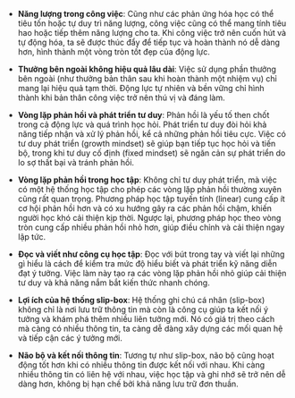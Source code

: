 - **Năng lượng trong công việc**: Cũng như các phản ứng hóa học có thể tiêu tốn hoặc tự duy trì năng lượng, công việc cũng có thể mang tính tiêu hao hoặc tiếp thêm năng lượng cho ta. Khi công việc trở nên cuốn hút và tự động hóa, ta sẽ được thúc đẩy để tiếp tục và hoàn thành nó dễ dàng hơn, hình thành một vòng tròn tốt đẹp của động lực.
    
- **Thưởng bên ngoài không hiệu quả lâu dài**: Việc sử dụng phần thưởng bên ngoài (như thưởng bản thân sau khi hoàn thành một nhiệm vụ) chỉ mang lại hiệu quả tạm thời. Động lực tự nhiên và bền vững chỉ hình thành khi bản thân công việc trở nên thú vị và đáng làm.
    
- **Vòng lặp phản hồi và phát triển tư duy**: Phản hồi là yếu tố then chốt trong cả động lực và quá trình học hỏi. Phát triển tư duy đòi hỏi khả năng tiếp nhận và xử lý phản hồi, kể cả những phản hồi tiêu cực. Việc có tư duy phát triển (growth mindset) sẽ giúp bạn tiếp tục học hỏi và tiến bộ, trong khi tư duy cố định (fixed mindset) sẽ ngăn cản sự phát triển do lo sợ thất bại và tránh phản hồi.
    
- **Vòng lặp phản hồi trong học tập**: Không chỉ tư duy phát triển, mà việc có một hệ thống học tập cho phép các vòng lặp phản hồi thường xuyên cũng rất quan trọng. Phương pháp học tập tuyến tính (linear) cung cấp ít cơ hội phản hồi hơn và có xu hướng gây ra các phản hồi chậm, khiến người học khó cải thiện kịp thời. Ngược lại, phương pháp học theo vòng tròn cung cấp nhiều phản hồi nhỏ hơn, giúp điều chỉnh và cải thiện ngay lập tức.
    
- **Đọc và viết như công cụ học tập**: Đọc với bút trong tay và viết lại những gì hiểu là cách để kiểm tra mức độ hiểu biết và phát triển kỹ năng diễn đạt ý tưởng. Việc làm này tạo ra các vòng lặp phản hồi nhỏ giúp cải thiện tư duy và khả năng nắm bắt kiến thức nhanh chóng.
    
- **Lợi ích của hệ thống slip-box**: Hệ thống ghi chú cá nhân (slip-box) không chỉ là nơi lưu trữ thông tin mà còn là công cụ giúp ta kết nối ý tưởng và khám phá thêm nhiều liên tưởng mới. Nó có giá trị theo cách mà càng có nhiều thông tin, ta càng dễ dàng xây dựng các mối quan hệ và tiếp cận các ý tưởng mới.
    
- **Não bộ và kết nối thông tin**: Tương tự như slip-box, não bộ cũng hoạt động tốt hơn khi có nhiều thông tin được kết nối với nhau. Khi càng nhiều thông tin có liên hệ với nhau, việc học tập và ghi nhớ sẽ trở nên dễ dàng hơn, không bị hạn chế bởi khả năng lưu trữ đơn thuần.